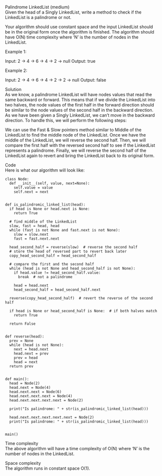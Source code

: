 Palindrome LinkedList (medium) \
Given the head of a Singly LinkedList, write a method to check if the LinkedList is a palindrome or not.

Your algorithm should use constant space and the input LinkedList should be in the original form once the algorithm is finished. The algorithm should have O(N) time complexity where ‘N’ is the number of nodes in the LinkedList.

Example 1:

Input: 2 -> 4 -> 6 -> 4 -> 2 -> null
Output: true

Example 2:

Input: 2 -> 4 -> 6 -> 4 -> 2 -> 2 -> null
Output: false

Solution \
As we know, a palindrome LinkedList will have nodes values that read the same backward or forward. This means that if we divide the LinkedList into two halves, the node values of the first half in the forward direction should be similar to the node values of the second half in the backward direction. As we have been given a Singly LinkedList, we can’t move in the backward direction. To handle this, we will perform the following steps:

We can use the Fast & Slow pointers method similar to Middle of the LinkedList to find the middle node of the LinkedList.
Once we have the middle of the LinkedList, we will reverse the second half.
Then, we will compare the first half with the reversed second half to see if the LinkedList represents a palindrome.
Finally, we will reverse the second half of the LinkedList again to revert and bring the LinkedList back to its original form.

Code \
Here is what our algorithm will look like:
```
class Node:
  def __init__(self, value, next=None):
    self.value = value
    self.next = next


def is_palindromic_linked_list(head):
  if head is None or head.next is None:
    return True

  # find middle of the LinkedList
  slow, fast = head, head
  while (fast is not None and fast.next is not None):
    slow = slow.next
    fast = fast.next.next

  head_second_half = reverse(slow)  # reverse the second half
  # store the head of reversed part to revert back later
  copy_head_second_half = head_second_half

  # compare the first and the second half
  while (head is not None and head_second_half is not None):
    if head.value != head_second_half.value:
      break  # not a palindrome

    head = head.next
    head_second_half = head_second_half.next

  reverse(copy_head_second_half)  # revert the reverse of the second half

  if head is None or head_second_half is None:  # if both halves match
    return True

  return False


def reverse(head):
  prev = None
  while (head is not None):
    next = head.next
    head.next = prev
    prev = head
    head = next
  return prev


def main():
  head = Node(2)
  head.next = Node(4)
  head.next.next = Node(6)
  head.next.next.next = Node(4)
  head.next.next.next.next = Node(2)

  print("Is palindrome: " + str(is_palindromic_linked_list(head)))

  head.next.next.next.next.next = Node(2)
  print("Is palindrome: " + str(is_palindromic_linked_list(head)))


main()
```

Time complexity \
The above algorithm will have a time complexity of O(N) where ‘N’ is the number of nodes in the LinkedList.

Space complexity \
The algorithm runs in constant space O(1).